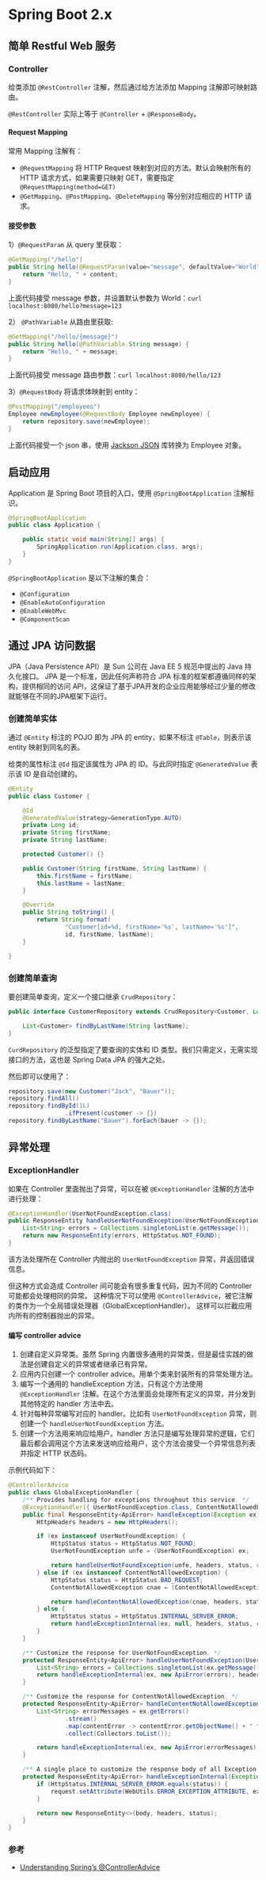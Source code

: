 # Spring Boot 2.x

## 简单 Restful Web 服务

### Controller

给类添加 `@RestController` 注解，然后通过给方法添加 Mapping 注解即可映射路由。

`@RestController` 实际上等于 `@Controller` + `@ResponseBody`。

#### Request Mapping

常用 Mapping 注解有：

- `@RequestMapping` 将 HTTP Request 映射到对应的方法。默认会映射所有的 HTTP 请求方式，如果需要只映射 GET，需要指定 `@RequestMapping(method=GET)`
- `@GetMapping`、`@PostMapping`、`@DeleteMapping` 等分别对应相应的 HTTP 请求。

#### 接受参数

1）`@RequestParam` 从 query 里获取：

```java
@GetMapping("/hello")
public String hello(@RequestParam(value="message", defaultValue="World") String content) {
    return "Hello, " + content;
}
```

上面代码接受 message 参数，并设置默认参数为 World：`curl localhost:8080/hello?message=123`

2） `@PathVariable` 从路由里获取:

```java
@GetMapping("/hello/{message}")
public String hello(@PathVariable String message) {
    return "Hello, " + message;
}
```

上面代码接受 message 路由参数：`curl localhost:8080/hello/123`

3）`@RequestBody` 将请求体映射到 entity：

```java
@PostMapping("/employees")
Employee newEmployee(@RequestBody Employee newEmployee) {
    return repository.save(newEmployee);
}
```

上面代码接受一个 json 串，使用 [Jackson JSON](https://github.com/FasterXML/jackson) 库转换为 Employee 对象。

## 启动应用

Application 是 Spring Boot 项目的入口，使用 `@SpringBootApplication` 注解标识。

```java
@SpringBootApplication
public class Application {

    public static void main(String[] args) {
        SpringApplication.run(Application.class, args);
    }
}
```

`@SpringBootApplication` 是以下注解的集合：

- `@Configuration`
- `@EnableAutoConfiguration`
- `@EnableWebMvc`
- `@ComponentScan`

## 通过 JPA 访问数据

JPA（Java Persistence API）是 Sun 公司在 Java EE 5 规范中提出的 Java 持久化接口。
JPA 是一个标准，因此任何声称符合 JPA 标准的框架都遵循同样的架构，提供相同的访问 API，这保证了基于JPA开发的企业应用能够经过少量的修改就能够在不同的JPA框架下运行。

### 创建简单实体

通过 `@Entity` 标注的 POJO 即为 JPA 的 entity，如果不标注 `@Table`，则表示该 entity 映射到同名的表。

给类的属性标注 `@Id` 指定该属性为 JPA 的 ID。与此同时指定 `@GeneratedValue` 表示该 ID 是自动创建的。

```java
@Entity
public class Customer {

    @Id
    @GeneratedValue(strategy=GenerationType.AUTO)
    private Long id;
    private String firstName;
    private String lastName;

    protected Customer() {}

    public Customer(String firstName, String lastName) {
        this.firstName = firstName;
        this.lastName = lastName;
    }

    @Override
    public String toString() {
        return String.format(
                "Customer[id=%d, firstName='%s', lastName='%s']",
                id, firstName, lastName);
    }

}
```

### 创建简单查询

要创建简单查询，定义一个接口继承 `CrudRepository`：

```java
public interface CustomerRepository extends CrudRepository<Customer, Long> {

    List<Customer> findByLastName(String lastName);
}
```

`CurdRepository` 的泛型指定了要查询的实体和 ID 类型。我们只需定义，无需实现接口的方法，这也是 Spring Data JPA 的强大之处。

然后即可以使用了：

```java
repository.save(new Customer("Jack", "Bauer"));
repository.findAll()
repository.findById(1L)
				.ifPresent(customer -> {})
repository.findByLastName("Bauer").forEach(bauer -> {});	
```

## 异常处理

### ExceptionHandler

如果在 Controller 里面抛出了异常，可以在被 `@ExceptionHandler` 注解的方法中进行处理：

```java
@ExceptionHandler(UserNotFoundException.class)
public ResponseEntity handleUserNotFoundException(UserNotFoundException e) {
    List<String> errors = Collections.singletonList(e.getMessage());
    return new ResponseEntity(errors, HttpStatus.NOT_FOUND);
}
```

该方法处理所在 Controller 内抛出的 `UserNotFoundException` 异常，并返回错误信息。

但这种方式会造成 Controller 间可能会有很多重复代码，因为不同的 Controller 可能都会处理相同的异常。
这种情况下可以使用 `@ControllerAdvice`，被它注解的类作为一个全局错误处理器（GlobalExceptionHandler）。
这样可以拦截应用内所有的控制器抛出的异常。

#### 编写 controller advice

1. 创建自定义异常类。虽然 Spring 内置很多通用的异常类，但是最佳实践的做法是创建自定义的异常或者继承已有异常。
2. 应用内只创建一个 controller advice。用单个类来封装所有的异常处理方法。
3. 编写一个通用的 handleException 方法，只有这个方法使用 `@ExceptionHandler` 注解。在这个方法里面会处理所有定义的异常，并分发到其他特定的 handler 方法中去。
4. 针对每种异常编写对应的 handler。比如有 `UserNotFoundException` 异常，则创建一个 `handleUserNotFoundException` 方法。
5. 创建一个方法用来响应给用户。handler 方法只是编写处理异常的逻辑，它们最后都会调用这个方法来发送响应给用户，这个方法会接受一个异常信息列表并指定 HTTP 状态码。

示例代码如下：

```java
@ControllerAdvice
public class GlobalExceptionHandler {
    /** Provides handling for exceptions throughout this service. */
    @ExceptionHandler({ UserNotFoundException.class, ContentNotAllowedException.class })
    public final ResponseEntity<ApiError> handleException(Exception ex, WebRequest request) {
        HttpHeaders headers = new HttpHeaders();

        if (ex instanceof UserNotFoundException) {
            HttpStatus status = HttpStatus.NOT_FOUND;
            UserNotFoundException unfe = (UserNotFoundException) ex;

            return handleUserNotFoundException(unfe, headers, status, request);
        } else if (ex instanceof ContentNotAllowedException) {
            HttpStatus status = HttpStatus.BAD_REQUEST;
            ContentNotAllowedException cnae = (ContentNotAllowedException) ex;

            return handleContentNotAllowedException(cnae, headers, status, request);
        } else {
            HttpStatus status = HttpStatus.INTERNAL_SERVER_ERROR;
            return handleExceptionInternal(ex, null, headers, status, request);
        }
    }

    /** Customize the response for UserNotFoundException. */
    protected ResponseEntity<ApiError> handleUserNotFoundException(UserNotFoundException ex, HttpHeaders headers, HttpStatus status, WebRequest request) {
        List<String> errors = Collections.singletonList(ex.getMessage());
        return handleExceptionInternal(ex, new ApiError(errors), headers, status, request);
    }

    /** Customize the response for ContentNotAllowedException. */
    protected ResponseEntity<ApiError> handleContentNotAllowedException(ContentNotAllowedException ex, HttpHeaders headers, HttpStatus status, WebRequest request) {
        List<String> errorMessages = ex.getErrors()
                .stream()
                .map(contentError -> contentError.getObjectName() + " " + contentError.getDefaultMessage())
                .collect(Collectors.toList());

        return handleExceptionInternal(ex, new ApiError(errorMessages), headers, status, request);
    }

    /** A single place to customize the response body of all Exception types. */
    protected ResponseEntity<ApiError> handleExceptionInternal(Exception ex, ApiError body, HttpHeaders headers, HttpStatus status, WebRequest request) {
        if (HttpStatus.INTERNAL_SERVER_ERROR.equals(status)) {
            request.setAttribute(WebUtils.ERROR_EXCEPTION_ATTRIBUTE, ex, WebRequest.SCOPE_REQUEST);
        }

        return new ResponseEntity<>(body, headers, status);
    }
}
```

### 参考

- [Understanding Spring’s @ControllerAdvice](https://medium.com/@jovannypcg/understanding-springs-controlleradvice-cd96a364033f)
